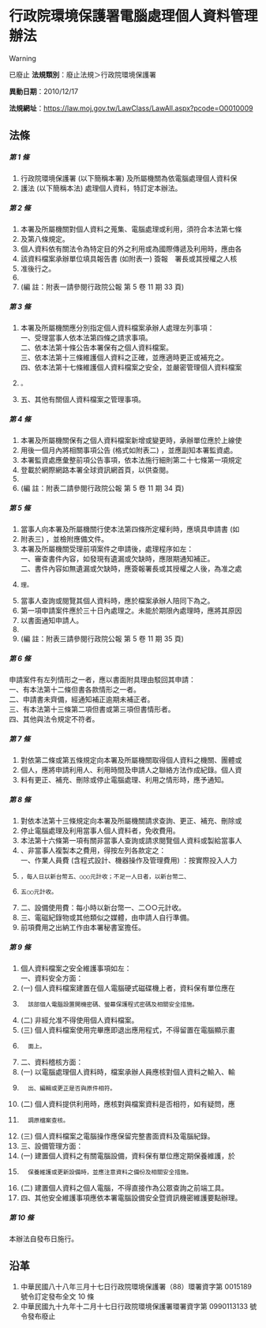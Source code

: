# 行政院環境保護署電腦處理個人資料管理辦法


> [!WARNING]
> 已廢止
**法規類別**：廢止法規＞行政院環境保護署

**異動日期**：2010/12/17  

**法規網址**：https://law.moj.gov.tw/LawClass/LawAll.aspx?pcode=O0010009



## 法條
##### 第 1 條
1. 行政院環境保護署 (以下簡稱本署) 及所屬機關為依電腦處理個人資料保
1. 護法 (以下簡稱本法) 處理個人資料，特訂定本辦法。

##### 第 2 條
1. 本署及所屬機關對個人資料之蒐集、電腦處理或利用，須符合本法第七條
1. 及第八條規定。
1. 個人資料依有關法令為特定目的外之利用或為國際傳遞及利用時，應由各
1. 該資料檔案承辦單位填具報告書 (如附表一) 簽報　署長或其授權之人核
1. 准後行之。
1. 
1.  (編      註：附表一請參閱行政院公報 第 5 卷 11 期 33 頁)

##### 第 3 條
1. 本署及所屬機關應分別指定個人資料檔案承辦人處理左列事項：  
一、受理當事人依本法第四條之請求事項。  
二、依本法第十條公告本署保有之個人資料檔案。  
三、依本法第十三條維護個人資料之正確，並應適時更正或補充之。  
四、依本法第十七條維護個人資料檔案之安全，並嚴密管理個人資料檔案
1.     。
1. 五、其他有關個人資料檔案之管理事項。

##### 第 4 條
1. 本署及所屬機關保有之個人資料檔案新增或變更時，承辦單位應於上線使
1. 用後一個月內將相關事項公告 (格式如附表二) ，並應副知本署監資處。
1. 本署監資處應彙整前項公告事項，依本法施行細則第二十七條第一項規定
1. 登載於網際網路本署全球資訊網首頁，以供查閱。
1. 
1.  (編      註：附表二請參閱行政院公報 第 5 卷 11 期 34 頁)

##### 第 5 條
1. 當事人向本署及所屬機關行使本法第四條所定權利時，應填具申請書 (如
1. 附表三) ，並檢附應備文件。
1. 本署及所屬機關受理前項案件之申請後，處理程序如左：  
一、審查書件內容，如發現有遺漏或欠缺時，應限期通知補正。  
二、書件內容如無遺漏或欠缺時，應簽報署長或其授權之人後，為准之處
1.     理。
1. 當事人查詢或閱覽其個人資料時，應於檔案承辦人陪同下為之。
1. 第一項申請案件應於三十日內處理之。未能於期限內處理時，應將其原因
1. 以書面通知申請人。
1. 
1.  (編      註：附表三請參閱行政院公報 第 5 卷 11 期 35 頁)

##### 第 6 條
申請案件有左列情形之一者，應以書面附具理由駁回其申請：  
一、有本法第十二條但書各款情形之一者。  
二、申請書未齊備，經通知補正逾期未補正者。  
三、有本法第十三條第二項但書或第三項但書情形者。  
四、其他與法令規定不符者。

##### 第 7 條
1. 對依第二條或第五條規定向本署及所屬機關取得個人資料之機關、團體或
1. 個人，應將申請利用人、利用時間及申請人之聯絡方法作成紀錄。個人資
1. 料有更正、補充、刪除或停止電腦處理、利用之情形時，應予通知。

##### 第 8 條
1. 對依本法第十三條規定向本署及所屬機關請求查詢、更正、補充、刪除或
1. 停止電腦處理及利用當事人個人資料者，免收費用。
1. 本法第十六條第一項有關非當事人查詢或請求閱覽個人資料或製給當事人
1. 、非當事人複製本之費用，得按左列各款定之：  
一、作業人員費 (含程式設計、機器操作及管理費用) ：按實際投入人力
1.     ，每人日以新台幣五、○○○元計收；不足一人日者，以新台幣二、
1.     五○○元計收。
1. 二、設備使用費：每小時以新台幣一、二○○元計收。
1. 三、電磁紀錄物或其他類似之媒體，由申請人自行準備。
1. 前項費用之出納工作由本署秘書室擔任。

##### 第 9 條
1. 個人資料檔案之安全維護事項如左：  
一、資料安全方面：
1.  (一) 個人資料檔案建置在個人電腦硬式磁碟機上者，資料保有單位應在
1.       該部個人電腦設置開機密碼、螢幕保護程式密碼及相關安全措施。
1.  (二) 非經允准不得使用個人資料檔案。
1.  (三) 個人資料檔案使用完畢應即退出應用程式，不得留置在電腦顯示畫
1.       面上。
1. 二、資料稽核方面：
1.  (一) 以電腦處理個人資料時，檔案承辦人員應核對個人資料之輸入、輸
1.       出、編輯或更正是否與原件相符。
1.  (二) 個人資料提供利用時，應核對與檔案資料是否相符，如有疑問，應
1.       調原檔案查核。
1.  (三) 個人資料檔案之電腦操作應保留完整書面資料及電腦紀錄。
1. 三、設備管理方面：
1.  (一) 建置個人資料之有關電腦設備，資料保有單位應定期保養維護，於
1.       保養維護或更新設備時，並應注意資料之備份及相關安全措施。
1.  (二) 建置個人資料之個人電腦，不得直接作為公眾查詢之前端工具。
1. 四、其他安全維護事項應依本署電腦設備安全暨資訊機密維護要點辦理。

##### 第 10 條
本辦法自發布日施行。

## 沿革
1. 中華民國八十八年三月十七日行政院環境保護署（88）環署資字第 0015189  號令訂定發布全文 10 條
1. 中華民國九十九年十二月十七日行政院環境保護署環署資字第 0990113133 號令發布廢止
